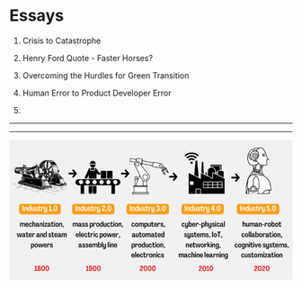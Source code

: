 
# Essays 

1. Crisis to Catastrophe
   
2. Henry Ford Quote - Faster Horses?
   
3. Overcoming the Hurdles for Green Transition
   
4. Human Error to Product Developer Error

5. 
---

---

![Industry 4.0](https://github.com/suryakiranmg/Electric_Drive_AND_Batteries/blob/main/Misc/IndustrialRevolution.png)
